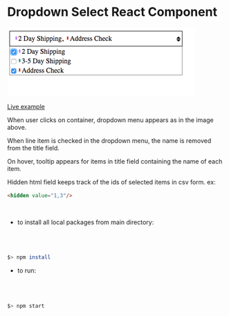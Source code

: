 # Dropdown Select React Component

![drop-down select](https://raw.githubusercontent.com/andrewtdunn/drop_down_select/master/dist/assets/dropdownselect.png)

[Live example](http://andrewtdunn.com/_dropdownSelect/)

When user clicks on container, dropdown menu appears as in the image above.

When line item is checked in the dropdown menu, the name is removed from the title field.

On hover, tooltip appears for items in title field containing the name of each item.

Hidden html field keeps track of the ids of selected items in csv form. ex:

```html
<hidden value="1,3"/>
```

<br>

- to install all local packages from main directory:
```bash



$> npm install


```

- to run:
```bash



$> npm start


```
